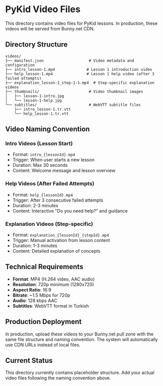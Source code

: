 # PyKid Video Files

This directory contains video files for PyKid lessons. In production, these videos will be served from Bunny.net CDN.

## Directory Structure

```
videos/
├── manifest.json                    # Video metadata and configuration
├── intro_lesson-1.mp4              # Lesson 1 introduction video
├── help_lesson-1.mp4               # Lesson 1 help video (after 3 failed attempts)
├── explanation_lesson-1_step-1-1.mp4  # Step-specific explanation videos
├── thumbnails/                      # Video thumbnail images
│   ├── lesson-1-intro.jpg
│   └── lesson-1-help.jpg
└── subtitles/                       # WebVTT subtitle files
    ├── intro_lesson-1.tr.vtt
    └── help_lesson-1.tr.vtt
```

## Video Naming Convention

### Intro Videos (Lesson Start)
- Format: `intro_{lessonId}.mp4`
- Trigger: When user starts a new lesson
- Duration: Max 30 seconds
- Content: Welcome message and lesson overview

### Help Videos (After Failed Attempts)
- Format: `help_{lessonId}.mp4`
- Trigger: After 3 consecutive failed attempts
- Duration: 2-3 minutes
- Content: Interactive "Do you need help?" and guidance

### Explanation Videos (Step-specific)
- Format: `explanation_{lessonId}_{stepId}.mp4`
- Trigger: Manual activation from lesson content
- Duration: 1-3 minutes
- Content: Detailed explanation of concepts

## Technical Requirements

- **Format**: MP4 (H.264 video, AAC audio)
- **Resolution**: 720p minimum (1280x720)
- **Aspect Ratio**: 16:9
- **Bitrate**: ~1.5 Mbps for 720p
- **Audio**: 128 kbps AAC
- **Subtitles**: WebVTT format in Turkish

## Production Deployment

In production, upload these videos to your Bunny.net pull zone with the same file structure and naming convention. The system will automatically use CDN URLs instead of local files.

## Current Status

This directory currently contains placeholder structure. Add your actual video files following the naming convention above.